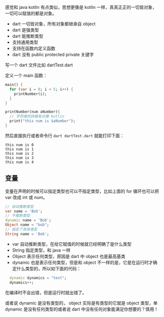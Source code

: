 感觉和 java kotlin 有点类似，思想更像是 kotlin 一样，真真正正的一切皆对象，一切可以赋值的都是对象。

- dart 一切皆对象，所有对象都继承自 object
- dart 是强类型
- dart 能推断类型
- 支持通用类型
- 支持在函数内定义函数
- dart 没有 public protected private 关键字

写一个 dart 文件比如 dartTest.dart

定义一个 main 函数：

```dart
main() {
  for (var i = 0; i < 5; i++) {
    printNumber(i);
  }
}

printNumber(num aNumber){
  // 字符串的拼接有点像 kotlin
  print("this num is $aNumber");
}
```

然后直接执行或者命令行 `dart dartTest.dart` 就能打印下面：

    this num is 0
    this num is 1
    this num is 2
    this num is 3
    this num is 4    

## 变量

变量在声明的时候可以指定类型也可以不指定类型，比如上面的 for 循环也可以把 var 改成 int 或 num。

```dart
// 自动推断类型
var name = 'Bob';
// 不推断类型
dynamic name = 'Bob';
Object name = "bob";
// 指定了具体类型
String name = 'Bob';
```

- var 自动推断类型，在给它赋值的时候就已经明确了是什么类型
- String 指定类型，和 java 一样
- Object 表示任何类型，原因是 dart 中 object 也是最高基类
- dynamic 也是表示任何类型，但是和 object 不一样的是，它是在运行时才确定什么类型的，所以如下面的代码：

```dart
  dynamic dynamics = "test";
  dynamics++;
```

在编译时不会出错，但是运行时就出错了。

或者说 dynamic 是没有类型的， object 实际是有类型的它就是  object 类型，单 dynamic 是没有任何类型的或者说 dart 中没有任何对象能满足你想要的？慎用！
